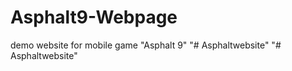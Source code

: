 # Asphalt9-Webpage
demo website for mobile game "Asphalt 9"
"# Asphaltwebsite" 
"# Asphaltwebsite" 
